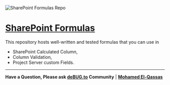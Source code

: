 ![SharePoint Formulas Repo](https://user-images.githubusercontent.com/49816567/90200954-17363f80-dde2-11ea-9ab0-27dd5bc63861.png)


# [SharePoint Formulas](https://spgeeks.devoworx.com/)
This repository hosts well-written and tested formulas that you can use in 
- SharePoint Calculated Column,
- Column Validation,
- Project Server custom Fields.

 --------------
 
**Have a Question, Please ask [deBUG.to](https://deBUG.to) Community** | **[Mohamed El-Qassas](https://devoworx.com)**
